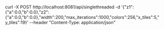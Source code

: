 curl -X POST http://localhost:8081/api/singlethreaded        -d '{"z1":{"a":0.0,"b":0.0},"z2":{"a":0.0,"b":0.0},"width":200,"max_iterations":1000,"colors":256,"x_tiles":5,"y_tiles":19}'   --header "Content-Type: application/json"